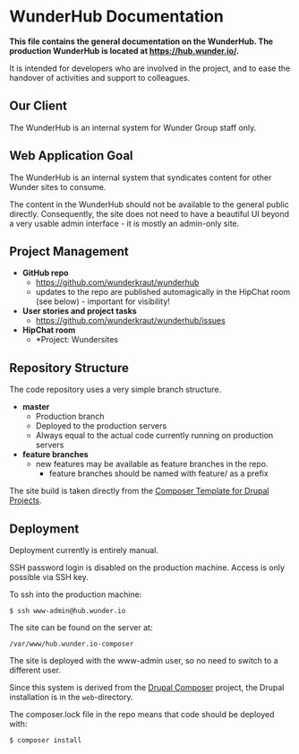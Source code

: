 WunderHub Documentation
=======================

**This file contains the general documentation on the WunderHub. The production WunderHub is located at https://hub.wunder.io/.**

It is intended for developers who are involved in the project, and to ease the handover of activities and support to colleagues.

Our Client
----------

The WunderHub is an internal system for Wunder Group staff only.

Web Application Goal
--------------------

The WunderHub is an internal system that syndicates content for other Wunder sites to consume. 

The content in the WunderHub should not be available to the general public directly. Consequently, the site does not need to have a beautiful UI beyond a very usable admin interface - it is mostly an admin-only site.


Project Management
------------------

* **GitHub repo**
  - https://github.com/wunderkraut/wunderhub
  - updates to the repo are published automagically in the HipChat room (see below) - important for visibility!
* **User stories and project tasks**
  - https://github.com/wunderkraut/wunderhub/issues
* **HipChat room**
  - \*Project: Wundersites

Repository Structure
--------------------

The code repository uses a very simple branch structure.
  
* **master**
  * Production branch
  * Deployed to the production servers
  * Always equal to the actual code currently running on production servers
* **feature branches**
  * new features may be available as feature branches in the repo.
    * feature branches should be named with feature/ as a prefix

The site build is taken directly from the [Composer Template for Drupal Projects](https://github.com/drupal-composer/drupal-project).

Deployment
----------

Deployment currently is entirely manual.

SSH password login is disabled on the production machine. Access is only possible via SSH key. 

To ssh into the production machine:
 
```
$ ssh www-admin@hub.wunder.io
```

The site can be found on the server at:

```
/var/www/hub.wunder.io-composer
```

The site is deployed with the www-admin user, so no need to switch to a different user.

Since this system is derived from the [Drupal Composer](https://github.com/drupal-composer/drupal-project) project, the Drupal installation is in the `web`-directory.

The composer.lock file in the repo means that code should be deployed with:

```
$ composer install
```

